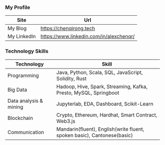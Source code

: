 ### My Profile

| Site      | Url |
| ----------- | ----------- |
| My Blog      | https://chenqirong.tech       |
| My LinkedIn   | https://www.linkedin.com/in/alexchenqr/        |

### Technology Skills

| Technology      | Skill |
| ----------- | ----------- |
| Programming      | Java, Python, Scala, SQL, JavaScript, Solidity, Rust|
| Big Data   | Hadoop, Hive, Spark, Streaming, Kafka, Presto, MySQL, Springboot |
| Data analysis & mining   | Jupyterlab, EDA, Dashboard, Scikit-Learn |
| Blockchain | Crypto, Ethereum, Hardhat, Smart Contract, Web3.js |
| Communication | Mandarin(fluent), English(write fluent, spoken basic), Cantonese(basic) |
